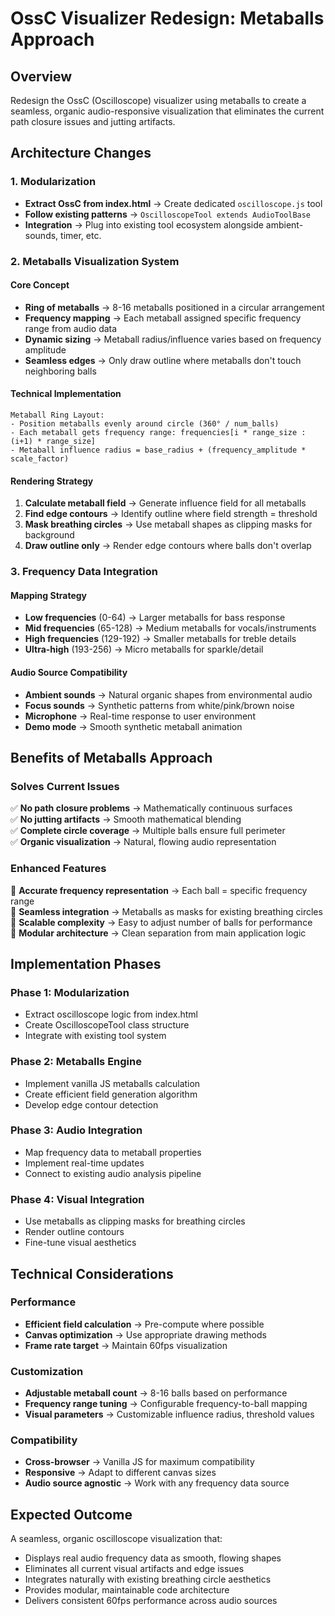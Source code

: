 # OssC Visualizer Redesign: Metaballs Approach

## Overview
Redesign the OssC (Oscilloscope) visualizer using metaballs to create a seamless, organic audio-responsive visualization that eliminates the current path closure issues and jutting artifacts.

## Architecture Changes

### 1. Modularization
- **Extract OssC from index.html** → Create dedicated `oscilloscope.js` tool
- **Follow existing patterns** → `OscilloscopeTool extends AudioToolBase` 
- **Integration** → Plug into existing tool ecosystem alongside ambient-sounds, timer, etc.

### 2. Metaballs Visualization System

#### Core Concept
- **Ring of metaballs** → 8-16 metaballs positioned in a circular arrangement
- **Frequency mapping** → Each metaball assigned specific frequency range from audio data
- **Dynamic sizing** → Metaball radius/influence varies based on frequency amplitude
- **Seamless edges** → Only draw outline where metaballs don't touch neighboring balls

#### Technical Implementation
```
Metaball Ring Layout:
- Position metaballs evenly around circle (360° / num_balls)
- Each metaball gets frequency range: frequencies[i * range_size : (i+1) * range_size]
- Metaball influence radius = base_radius + (frequency_amplitude * scale_factor)
```

#### Rendering Strategy
1. **Calculate metaball field** → Generate influence field for all metaballs
2. **Find edge contours** → Identify outline where field strength = threshold
3. **Mask breathing circles** → Use metaball shapes as clipping masks for background
4. **Draw outline only** → Render edge contours where balls don't overlap

### 3. Frequency Data Integration

#### Mapping Strategy
- **Low frequencies** (0-64) → Larger metaballs for bass response
- **Mid frequencies** (65-128) → Medium metaballs for vocals/instruments  
- **High frequencies** (129-192) → Smaller metaballs for treble details
- **Ultra-high** (193-256) → Micro metaballs for sparkle/detail

#### Audio Source Compatibility
- **Ambient sounds** → Natural organic shapes from environmental audio
- **Focus sounds** → Synthetic patterns from white/pink/brown noise
- **Microphone** → Real-time response to user environment
- **Demo mode** → Smooth synthetic metaball animation

## Benefits of Metaballs Approach

### Solves Current Issues
✅ **No path closure problems** → Mathematically continuous surfaces  
✅ **No jutting artifacts** → Smooth mathematical blending  
✅ **Complete circle coverage** → Multiple balls ensure full perimeter  
✅ **Organic visualization** → Natural, flowing audio representation  

### Enhanced Features
🎯 **Accurate frequency representation** → Each ball = specific frequency range  
🎯 **Seamless integration** → Metaballs as masks for existing breathing circles  
🎯 **Scalable complexity** → Easy to adjust number of balls for performance  
🎯 **Modular architecture** → Clean separation from main application logic  

## Implementation Phases

### Phase 1: Modularization
- Extract oscilloscope logic from index.html
- Create OscilloscopeTool class structure
- Integrate with existing tool system

### Phase 2: Metaballs Engine
- Implement vanilla JS metaballs calculation
- Create efficient field generation algorithm
- Develop edge contour detection

### Phase 3: Audio Integration
- Map frequency data to metaball properties
- Implement real-time updates
- Connect to existing audio analysis pipeline

### Phase 4: Visual Integration
- Use metaballs as clipping masks for breathing circles
- Render outline contours
- Fine-tune visual aesthetics

## Technical Considerations

### Performance
- **Efficient field calculation** → Pre-compute where possible
- **Canvas optimization** → Use appropriate drawing methods
- **Frame rate target** → Maintain 60fps visualization

### Customization
- **Adjustable metaball count** → 8-16 balls based on performance
- **Frequency range tuning** → Configurable frequency-to-ball mapping
- **Visual parameters** → Customizable influence radius, threshold values

### Compatibility
- **Cross-browser** → Vanilla JS for maximum compatibility
- **Responsive** → Adapt to different canvas sizes
- **Audio source agnostic** → Work with any frequency data source

## Expected Outcome
A seamless, organic oscilloscope visualization that:
- Displays real audio frequency data as smooth, flowing shapes
- Eliminates all current visual artifacts and edge issues
- Integrates naturally with existing breathing circle aesthetics
- Provides modular, maintainable code architecture
- Delivers consistent 60fps performance across audio sources